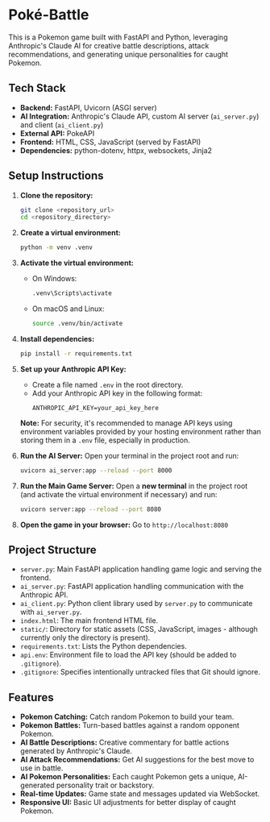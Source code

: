 # Poké-Battle

This is a Pokemon game built with FastAPI and Python, leveraging Anthropic's Claude AI for creative battle descriptions, attack recommendations, and generating unique personalities for caught Pokemon.

## Tech Stack

*   **Backend:** FastAPI, Uvicorn (ASGI server)
*   **AI Integration:** Anthropic's Claude API, custom AI server (`ai_server.py`) and client (`ai_client.py`)
*   **External API:** PokeAPI
*   **Frontend:** HTML, CSS, JavaScript (served by FastAPI)
*   **Dependencies:** python-dotenv, httpx, websockets, Jinja2

## Setup Instructions

1.  **Clone the repository:**
    ```bash
    git clone <repository_url>
    cd <repository_directory>
    ```

2.  **Create a virtual environment:**
    ```bash
    python -m venv .venv
    ```

3.  **Activate the virtual environment:**
    *   On Windows:
        ```bash
        .venv\Scripts\activate
        ```
    *   On macOS and Linux:
        ```bash
        source .venv/bin/activate
        ```

4.  **Install dependencies:**
    ```bash
    pip install -r requirements.txt
    ```

5.  **Set up your Anthropic API Key:**
    *   Create a file named `.env` in the root directory.
    *   Add your Anthropic API key in the following format:
        ```
        ANTHROPIC_API_KEY=your_api_key_here
        ```
    **Note:** For security, it's recommended to manage API keys using environment variables provided by your hosting environment rather than storing them in a `.env` file, especially in production.

6.  **Run the AI Server:**
    Open your terminal in the project root and run:
    ```bash
    uvicorn ai_server:app --reload --port 8000
    ```

7.  **Run the Main Game Server:**
    Open a **new terminal** in the project root (and activate the virtual environment if necessary) and run:
    ```bash
    uvicorn server:app --reload --port 8080
    ```

8.  **Open the game in your browser:**
    Go to `http://localhost:8080`

## Project Structure

*   `server.py`: Main FastAPI application handling game logic and serving the frontend.
*   `ai_server.py`: FastAPI application handling communication with the Anthropic API.
*   `ai_client.py`: Python client library used by `server.py` to communicate with `ai_server.py`.
*   `index.html`: The main frontend HTML file.
*   `static/`: Directory for static assets (CSS, JavaScript, images - although currently only the directory is present).
*   `requirements.txt`: Lists the Python dependencies.
*   `api.env`: Environment file to load the API key (should be added to `.gitignore`).
*   `.gitignore`: Specifies intentionally untracked files that Git should ignore.

## Features

*   **Pokemon Catching:** Catch random Pokemon to build your team.
*   **Pokemon Battles:** Turn-based battles against a random opponent Pokemon.
*   **AI Battle Descriptions:** Creative commentary for battle actions generated by Anthropic's Claude.
*   **AI Attack Recommendations:** Get AI suggestions for the best move to use in battle.
*   **AI Pokemon Personalities:** Each caught Pokemon gets a unique, AI-generated personality trait or backstory.
*   **Real-time Updates:** Game state and messages updated via WebSocket.
*   **Responsive UI:** Basic UI adjustments for better display of caught Pokemon. 
